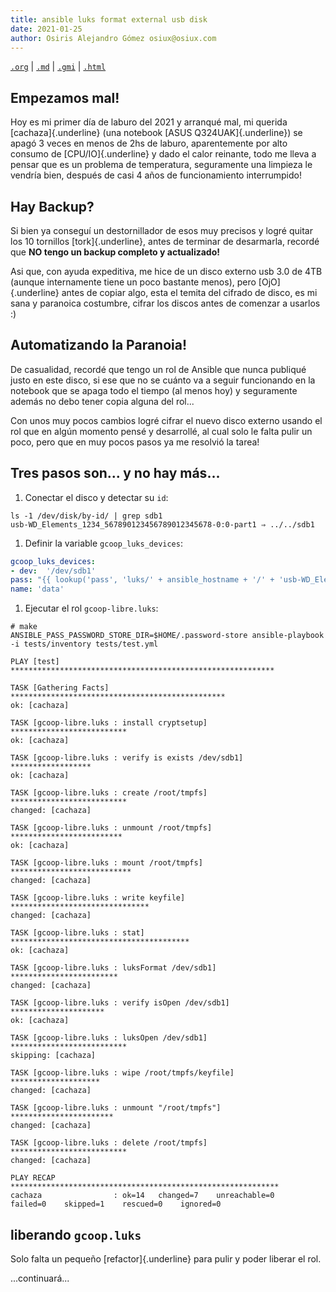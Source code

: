 ```yaml
---
title: ansible luks format external usb disk
date: 2021-01-25
author: Osiris Alejandro Gómez osiux@osiux.com
---
```


[`.org`](https://gitlab.com/osiux/osiux.gitlab.io/-/raw/master/2021-01-25-ansible-luks-format-external-usb-disk.org) |
[`.md`](https://gitlab.com/osiux/osiux.gitlab.io/-/raw/master/2021-01-25-ansible-luks-format-external-usb-disk.md) |
[`.gmi`](gemini://gmi.osiux.com/2021-01-25-ansible-luks-format-external-usb-disk.gmi) |
[`.html`](https://osiux.gitlab.io/2021-01-25-ansible-luks-format-external-usb-disk.html)

## Empezamos mal!

Hoy es mi primer día de laburo del 2021 y arranqué mal, mi querida
[cachaza]{.underline} (una notebook [ASUS Q324UAK]{.underline}) se apagó
3 veces en menos de 2hs de laburo, aparentemente por alto consumo de
[CPU/IO]{.underline} y dado el calor reinante, todo me lleva a pensar
que es un problema de temperatura, seguramente una limpieza le vendría
bien, después de casi 4 años de funcionamiento interrumpido!

## Hay Backup?

Si bien ya conseguí un destornillador de esos muy precisos y logré
quitar los 10 tornillos [tork]{.underline}, antes de terminar de
desarmarla, recordé que ****NO tengo un backup completo y
actualizado!****

Asi que, con ayuda expeditiva, me hice de un disco externo usb 3.0 de
4TB (aunque internamente tiene un poco bastante menos), pero
[OjO]{.underline} antes de copiar algo, esta el temita del cifrado de
disco, es mi sana y paranoica costumbre, cifrar los discos antes de
comenzar a usarlos :)

## Automatizando la Paranoia!

De casualidad, recordé que tengo un rol de Ansible que nunca publiqué
justo en este disco, si ese que no se cuánto va a seguir funcionando en
la notebook que se apaga todo el tiempo (al menos hoy) y seguramente
además no debo tener copia alguna del rol...

Con unos muy pocos cambios logré cifrar el nuevo disco externo usando el
rol que en algún momento pensé y desarrollé, al cual solo le falta pulir
un poco, pero que en muy pocos pasos ya me resolvió la tarea!

## Tres pasos son... y no hay más...

1.  Conectar el disco y detectar su `id`:

``` {.example}
ls -1 /dev/disk/by-id/ | grep sdb1
usb-WD_Elements_1234_567890123456789012345678-0:0-part1 ⇒ ../../sdb1

```

1.  Definir la variable `gcoop_luks_devices`:

``` {.yaml exports="code"}
gcoop_luks_devices:
- dev:  '/dev/sdb1'
pass: "{{ lookup('pass', 'luks/' + ansible_hostname + '/' + 'usb-WD_Elements_1234_567890123456789012345678-0:0-part1' + gcoop_luks_pass_opts ) }}"
name: 'data'

```

1.  Ejecutar el rol `gcoop-libre.luks`:

``` {.example}
# make
ANSIBLE_PASS_PASSWORD_STORE_DIR=$HOME/.password-store ansible-playbook  -i tests/inventory tests/test.yml

PLAY [test] ***********************************************************

TASK [Gathering Facts] ************************************************
ok: [cachaza]

TASK [gcoop-libre.luks : install cryptsetup] **************************
ok: [cachaza]

TASK [gcoop-libre.luks : verify is exists /dev/sdb1] ******************
ok: [cachaza]

TASK [gcoop-libre.luks : create /root/tmpfs] **************************
changed: [cachaza]

TASK [gcoop-libre.luks : unmount /root/tmpfs] *************************
ok: [cachaza]

TASK [gcoop-libre.luks : mount /root/tmpfs] ***************************
changed: [cachaza]

TASK [gcoop-libre.luks : write keyfile] *******************************
changed: [cachaza]

TASK [gcoop-libre.luks : stat] ****************************************
ok: [cachaza]

TASK [gcoop-libre.luks : luksFormat /dev/sdb1] ************************
changed: [cachaza]

TASK [gcoop-libre.luks : verify isOpen /dev/sdb1] *********************
ok: [cachaza]

TASK [gcoop-libre.luks : luksOpen /dev/sdb1] **************************
skipping: [cachaza]

TASK [gcoop-libre.luks : wipe /root/tmpfs/keyfile] ********************
changed: [cachaza]

TASK [gcoop-libre.luks : unmount "/root/tmpfs"] ***********************
changed: [cachaza]

TASK [gcoop-libre.luks : delete /root/tmpfs] **************************
changed: [cachaza]

PLAY RECAP ************************************************************
cachaza                : ok=14   changed=7    unreachable=0
failed=0    skipped=1    rescued=0    ignored=0

```

## liberando `gcoop.luks`

Solo falta un pequeño [refactor]{.underline} para pulir y poder liberar
el rol.

...continuará...
